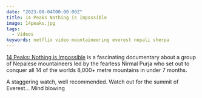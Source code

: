 ```yaml
---
date: "2023-08-04T00:00:00Z"
title: 14 Peaks Nothing is Impossible
image: 14peaks.jpg
tags:
  - Videos
keywords: netflix video mountaineering everest nepali sherpa
---
```

[14 Peaks: Nothing is Impossible](https://www.netflix.com/watch/81464765?trackId=255824129&tctx=0%2C0%2C21b04b24-e5f9-494e-be88-808ac95de1b5-232221908%2C21b04b24-e5f9-494e-be88-808ac95de1b5-232221908%7C2%2Cunknown%2C%2C%2CtitlesResults%2C81464765%2CVideo%3A81464765%2CdetailsPagePlayButton) is a fascinating documentary about a group of Nepalese mountaineers led by the fearless Nirmal Purja who set out to conquer all 14 of the worlds 8,000+ metre mountains in under 7 months.

A staggering watch, well recommended. Watch out for the summit of Everest... Mind blowing
